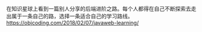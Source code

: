 在知识星球上看到一篇别人分享的后端进阶之路。每个人都得在自己不断探索去走出属于一条自己的路，选择一条适合自己的学习路线。
https://objcoding.com/2018/02/07/javaweb-learning/
